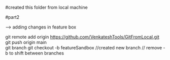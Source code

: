 #created this folder from local machine

#part2

--> adding changes in feature box

git remote add origin https://github.com/VenkateshTools/GitFromLocal.git
git push origin main   
git branch
git checkout -b featureSandbox 
//created new branch 
// remove -b to shift between branches
